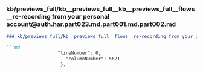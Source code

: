 ### kb/previews_full/kb__previews_full__kb__previews_full__flows__re-recording from your personal account@auth.har.part023.md.part001.md.part002.md

```md
### kb/previews_full/kb__previews_full__flows__re-recording from your personal account@auth.har.part023.md.part001.md (part 002)

```md
                   "lineNumber": 0,
                      "columnNumber": 5621
                    },
    
```

```

```
